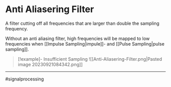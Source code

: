 # Anti Aliasering Filter
A filter cutting off all frequencies that are larger than double the sampling frequency.

Without an anti aliasing filter, high frequencies will be mapped to low frequencies when [[Impulse Sampling|impule]]- and [[Pulse Sampling|pulse sampling]].

>[!example]- Insufficient Sampling
>![[Anti-Aliasering-Filter.png|Pasted image 20230921084342.png]]

---
#signalprocessing